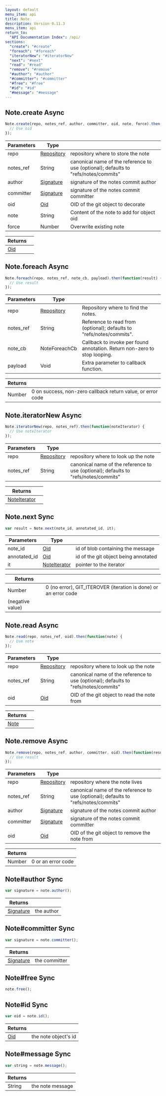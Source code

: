 ```yaml
---
layout: default
menu_item: api
title: Note
description: Version 0.11.3
menu_item: api
return_to:
  "API Documentation Index": /api/
sections:
  "create": "#create"
  "foreach": "#foreach"
  "iteratorNew": "#iteratorNew"
  "next": "#next"
  "read": "#read"
  "remove": "#remove"
  "#author": "#author"
  "#committer": "#committer"
  "#free": "#free"
  "#id": "#id"
  "#message": "#message"
---
```


## <a name="create"></a><span>Note.</span>create <span class="tags"><span class="async">Async</span></span>

```js
Note.create(repo, notes_ref, author, committer, oid, note, force).then(function(oid) {
  // Use oid
});
```

| Parameters | Type |   |
| --- | --- | --- |
| repo | [Repository](/api/repository/) | repository where to store the note |
| notes_ref | String | canonical name of the reference to use (optional); defaults to "refs/notes/commits" |
| author | [Signature](/api/signature/) | signature of the notes commit author |
| committer | [Signature](/api/signature/) | signature of the notes commit committer |
| oid | [Oid](/api/oid/) | OID of the git object to decorate |
| note | String | Content of the note to add for object oid |
| force | Number | Overwrite existing note |

| Returns |  |
| --- | --- |
| [Oid](/api/oid/) |  |

## <a name="foreach"></a><span>Note.</span>foreach <span class="tags"><span class="async">Async</span></span>

```js
Note.foreach(repo, notes_ref, note_cb, payload).then(function(result) {
  // Use result
});
```

| Parameters | Type |   |
| --- | --- | --- |
| repo | [Repository](/api/repository/) | Repository where to find the notes. |
| notes_ref | String | Reference to read from (optional); defaults to "refs/notes/commits". |
| note_cb | NoteForeachCb | Callback to invoke per found annotation. Return non-zero to stop looping. |
| payload | Void | Extra parameter to callback function. |

| Returns |  |
| --- | --- |
| Number |  0 on success, non-zero callback return value, or error code |

## <a name="iteratorNew"></a><span>Note.</span>iteratorNew <span class="tags"><span class="async">Async</span></span>

```js
Note.iteratorNew(repo, notes_ref).then(function(noteIterator) {
  // Use noteIterator
});
```

| Parameters | Type |   |
| --- | --- | --- |
| repo | [Repository](/api/repository/) | repository where to look up the note |
| notes_ref | String | canonical name of the reference to use (optional); defaults to "refs/notes/commits" |

| Returns |  |
| --- | --- |
| [NoteIterator](/api/note_iterator/) |  |

## <a name="next"></a><span>Note.</span>next <span class="tags"><span class="sync">Sync</span></span>

```js
var result = Note.next(note_id, annotated_id, it);
```

| Parameters | Type |   |
| --- | --- | --- |
| note_id | [Oid](/api/oid/) | id of blob containing the message |
| annotated_id | [Oid](/api/oid/) | id of the git object being annotated |
| it | [NoteIterator](/api/note_iterator/) | pointer to the iterator |

| Returns |  |
| --- | --- |
| Number |  0 (no error), GIT_ITEROVER (iteration is done) or an error code
         (negative value) |

## <a name="read"></a><span>Note.</span>read <span class="tags"><span class="async">Async</span></span>

```js
Note.read(repo, notes_ref, oid).then(function(note) {
  // Use note
});
```

| Parameters | Type |   |
| --- | --- | --- |
| repo | [Repository](/api/repository/) | repository where to look up the note |
| notes_ref | String | canonical name of the reference to use (optional); defaults to "refs/notes/commits" |
| oid | [Oid](/api/oid/) | OID of the git object to read the note from |

| Returns |  |
| --- | --- |
| [Note](/api/note/) |  |

## <a name="remove"></a><span>Note.</span>remove <span class="tags"><span class="async">Async</span></span>

```js
Note.remove(repo, notes_ref, author, committer, oid).then(function(result) {
  // Use result
});
```

| Parameters | Type |   |
| --- | --- | --- |
| repo | [Repository](/api/repository/) | repository where the note lives |
| notes_ref | String | canonical name of the reference to use (optional); defaults to "refs/notes/commits" |
| author | [Signature](/api/signature/) | signature of the notes commit author |
| committer | [Signature](/api/signature/) | signature of the notes commit committer |
| oid | [Oid](/api/oid/) | OID of the git object to remove the note from |

| Returns |  |
| --- | --- |
| Number |  0 or an error code |

## <a name="author"></a><span>Note#</span>author <span class="tags"><span class="sync">Sync</span></span>

```js
var signature = note.author();
```

| Returns |  |
| --- | --- |
| [Signature](/api/signature/) |  the author |

## <a name="committer"></a><span>Note#</span>committer <span class="tags"><span class="sync">Sync</span></span>

```js
var signature = note.committer();
```

| Returns |  |
| --- | --- |
| [Signature](/api/signature/) |  the committer |

## <a name="free"></a><span>Note#</span>free <span class="tags"><span class="sync">Sync</span></span>

```js
note.free();
```

## <a name="id"></a><span>Note#</span>id <span class="tags"><span class="sync">Sync</span></span>

```js
var oid = note.id();
```

| Returns |  |
| --- | --- |
| [Oid](/api/oid/) |  the note object's id |

## <a name="message"></a><span>Note#</span>message <span class="tags"><span class="sync">Sync</span></span>

```js
var string = note.message();
```

| Returns |  |
| --- | --- |
| String |  the note message |

